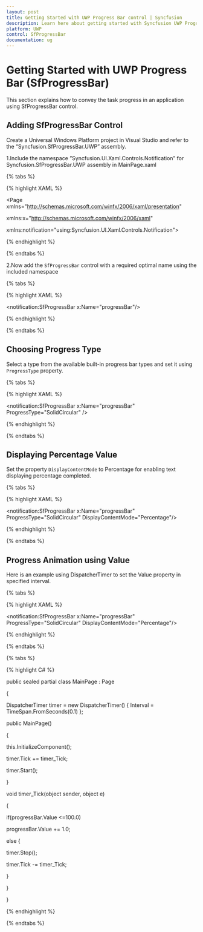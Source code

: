 ```yaml
---
layout: post
title: Getting Started with UWP Progress Bar control | Syncfusion
description: Learn here about getting started with Syncfusion UWP Progress Bar (SfProgressBar) control, its elements and more.
platform: UWP
control: SfProgressBar
documentation: ug
--- 
```


# Getting Started with UWP Progress Bar (SfProgressBar)

This section explains how to convey the task progress in an application using SfProgressBar control. 

## Adding SfProgressBar Control

Create a Universal Windows Platform project in Visual Studio and refer to the “Syncfusion.SfProgressBar.UWP” assembly.

1.Include the namespace ”Syncfusion.UI.Xaml.Controls.Notification” for Syncfusion.SfProgressBar.UWP assembly in MainPage.xaml

{% tabs %}

{% highlight XAML %}

<Page xmlns="http://schemas.microsoft.com/winfx/2006/xaml/presentation"

xmlns:x="http://schemas.microsoft.com/winfx/2006/xaml"

xmlns:notification="using:Syncfusion.UI.Xaml.Controls.Notification">

{% endhighlight %}

{% endtabs %}

2.Now add the `SfProgressBar` control with a required optimal name using the included namespace

{% tabs %}

{% highlight XAML %}

<notification:SfProgressBar x:Name="progressBar"/>

{% endhighlight %}

{% endtabs %}

## Choosing Progress Type

Select a type from the available built-in progress bar types and set it using `ProgressType` property.

{% tabs %}

{% highlight XAML %}

<notification:SfProgressBar x:Name="progressBar" ProgressType="SolidCircular"  />

{% endhighlight %}

{% endtabs %}

## Displaying Percentage Value

Set the property `DisplayContentMode` to Percentage for enabling text displaying percentage completed.

{% tabs %}

{% highlight XAML %}

<notification:SfProgressBar x:Name="progressBar" ProgressType="SolidCircular"  DisplayContentMode="Percentage"/>

{% endhighlight %}

{% endtabs %}

## Progress Animation using Value

Here is an example using DispatcherTimer to set the Value property in specified interval.

{% tabs %}

{% highlight XAML %}

<notification:SfProgressBar x:Name="progressBar" ProgressType="SolidCircular"  DisplayContentMode="Percentage"/>

{% endhighlight %}

{% endtabs %}

{% tabs %}

{% highlight C# %}

public sealed partial class MainPage : Page

{

DispatcherTimer timer = new DispatcherTimer() { Interval = TimeSpan.FromSeconds(0.1) };



public MainPage()

{

this.InitializeComponent();

timer.Tick += timer_Tick;

timer.Start();

}



void timer_Tick(object sender, object e)

{

if(progressBar.Value <=100.0)

progressBar.Value += 1.0;

else
{

timer.Stop();

timer.Tick -= timer_Tick;

}

}

}

{% endhighlight %}

{% endtabs %}

